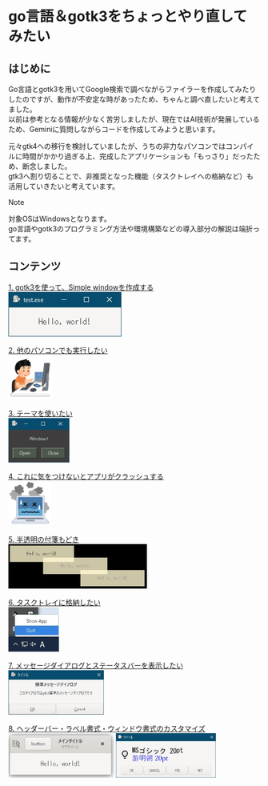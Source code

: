 # go言語＆gotk3をちょっとやり直してみたい
## はじめに
Go言語とgotk3を用いてGoogle検索で調べながらファイラーを作成してみたりしたのですが、動作が不安定な時があったため、ちゃんと調べ直したいと考えてました。  
以前は参考となる情報が少なく苦労しましたが、現在ではAI技術が発展しているため、Geminiに質問しながらコードを作成してみようと思います。  

元々gtk4への移行を検討していましたが、うちの非力なパソコンではコンパイルに時間がかかり過ぎる上、完成したアプリケーションも「もっさり」だったため、断念しました。  
gtk3へ割り切ることで、非推奨となった機能（タスクトレイへの格納など）も活用していきたいと考えています。  

> [!NOTE]
> 対象OSはWindowsとなります。  
> go言語やgotk3のプログラミング方法や環境構築などの導入部分の解説は端折ってます。

## コンテンツ
[1. gotk3を使って、Simple windowを作成する](Contents/01/README.md)  
<img src="Contents/01/image/window.jpg" height="89" />  

[2. 他のパソコンでも実行したい](Contents/02/README.md)  
<img src="Contents/02/image/computer_tokui_boy.png" height="89" />  

[3. テーマを使いたい](Contents/03/README.md)  
<img src="03/image/window3.jpg" height="89" />  

[4. これに気をつけないとアプリがクラッシュする](Contents/04/README.md)  
<img src="Contents/04/image/computer_note_bad.png" height="89" />  

[5. 半透明の付箋もどき](Contents/05/README.md)  
<img src="Contents/05/image/window_multi.jpg" height="89" />  

[6. タスクトレイに格納したい](Contents/06/README.md)  
<img src="Contents/06/image/taskbar_menu.jpg" height="89" />  

[7. メッセージダイアログとステータスバーを表示したい](Contents/07/README.md)  
<img src="Contents/07/image/std_dialog.jpg" height="89" />  

[8. ヘッダーバー・ラベル書式・ウィンドウ書式のカスタマイズ](Contents/08/README.md)  
<img src="Contents/08/image/window.jpg" height="89" /> <img src="08/image/custom_dialog_markup.jpg" height="89" />  

